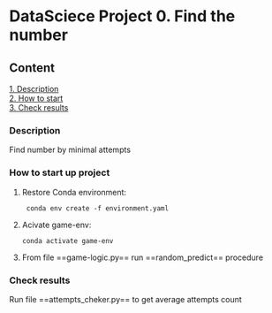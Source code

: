 # DataSciece Project 0. Find the number

## Content  
[1. Description](.README.md#Description)  
[2. How to start](.README.md#How-to-start)  
[3. Check results](.README.md#Check-results)  

### Description    
Find number by minimal attempts





### How to start up project    
 1. Restore Conda environment:
    ```
     conda env create -f environment.yaml
    ```

 2. Acivate game-env:
     ```
     conda activate game-env
     ```
 3. From file ==game-logic.py== run ==random_predict== procedure 


### Check results

Run file ==attempts_cheker.py== to get average attempts count




